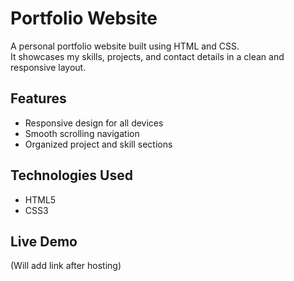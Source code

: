 # Portfolio Website

A personal portfolio website built using HTML and CSS.  
It showcases my skills, projects, and contact details in a clean and responsive layout.

## Features
- Responsive design for all devices
- Smooth scrolling navigation
- Organized project and skill sections

## Technologies Used
- HTML5  
- CSS3  

## Live Demo
(Will add link after hosting)

